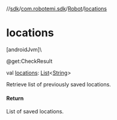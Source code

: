 //[sdk](../../../index.md)/[com.robotemi.sdk](../index.md)/[Robot](index.md)/[locations](locations.md)

# locations

[androidJvm]\

@get:CheckResult

val [locations](locations.md): [List](https://kotlinlang.org/api/latest/jvm/stdlib/kotlin.collections/-list/index.html)&lt;[String](https://kotlinlang.org/api/latest/jvm/stdlib/kotlin/-string/index.html)&gt;

Retrieve list of previously saved locations.

#### Return

List of saved locations.
